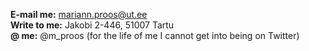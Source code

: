 **E-mail me:** mariann.proos@ut.ee  
**Write to me:** Jakobi 2-446, 51007 Tartu  
**@ me:** @m_proos (for the life of me I cannot get into being on Twitter)
